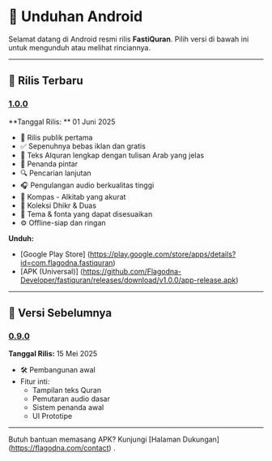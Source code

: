 # 📱 Unduhan Android

Selamat datang di Android resmi rilis **FastiQuran**. Pilih versi di bawah ini untuk mengunduh atau melihat rinciannya.

---

## 🚀 Rilis Terbaru

### [1.0.0](#1.0.0)

<a id="1.0.0"></a>
**Tanggal Rilis: ** 01 Juni 2025

- 🎉 Rilis publik pertama
- ✅ Sepenuhnya bebas iklan dan gratis
- 📖 Teks Alquran lengkap dengan tulisan Arab yang jelas
- 🔖 Penanda pintar
- 🔍 Pencarian lanjutan
- 🎧 Pengulangan audio berkualitas tinggi
- 🧭 Kompas - Alkitab yang akurat
- 📿 Koleksi Dhikr & Duas
- 🎨 Tema & fonta yang dapat disesuaikan
- ⚙️ Offline-siap dan ringan

**Unduh:**

- [Google Play Store] (https://play.google.com/store/apps/details?id=com.flagodna.fastiquran)
- [APK (Universal)] (https://github.com/Flagodna-Developer/fastiquran/releases/download/v1.0.0/app-release.apk)

---

## 📜 Versi Sebelumnya

### [0.9.0](#0.9.0)

<a id="0.9.0"></a>
**Tanggal Rilis:** 15 Mei 2025

- 🛠️ Pembangunan awal
- Fitur inti:
  - Tampilan teks Quran
  - Pemutaran audio dasar
  - Sistem penanda awal
  - UI Prototipe

---

Butuh bantuan memasang APK? Kunjungi [Halaman Dukungan] (https://flagodna.com/contact) .
